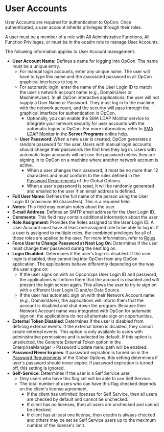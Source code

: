 # User Accounts

User Accounts are required for authentication to OpCon. Once authenticated, a user account inherits privileges through their roles.

A user must be a member of a role with All Administrative Functions, All Function Privileges, or must be in the ocadm role to manage User Accounts.

The following information applies to User Account management:

- **User Account Name**: Defines a name for logging into
    OpCon. The name must be a unique entry.
  - For manual login accounts, enter any unique name. The user will
        have to type this name and the associated password in all
        OpCon graphical interfaces to log in.
  - For automatic login, enter the name of the User Login ID to
        match the user's network account name (e.g., Domain\\User or
        Machine\\User). In all OpCon
        interactive applications, the user will not supply a User Name
        or Password. They must log in to the machine with the network
        account, and the security will pass through the graphical
        interface for authentication in
        OpCon.
    - Optionally, you can enable the SMA LDAP Monitor service to
            integrate your network security for user accounts with the
            automatic logins to OpCon. For
            more information, refer to [SMA LDAP Monitor](../server-programs/optional.md#sma)
             in the **Server Programs** online help.
  - **User Password**: When a new user is created,
        OpCon generates a random password for
        the user. Users with manual login accounts should change their
        passwords the first time they log in. Users with automatic login
        accounts will not use the password unless they are signing in to
        OpCon on a machine where another
        network account is active.
    - When a user changes their password, it must be no more than
            12 characters and must conform to the rules defined in the
            [Password Requirements](./server-options.md#password-requirements)
             of the Global Options.
    - When a user's password is reset, it will be randomly
            generated and emailed to the user if an email address is
            defined.
- **Full User Name**: Defines the full name of the person using the
    User Login ID (maximum 60 characters). This is a required field.
- **Notes**: This field may contain notes about the user.
- **E-mail Address**: Defines an SMTP email address for the User Login
    ID.
- **Comments**: This field may contain additional information about
    the user.
- **Role Assignment**: Provides the Roles assigned to the User Login
    ID. A User Account must have at least one assigned role to be able
    to log in. If a user is assigned to multiple roles, the combined
    privileges for all of those roles are applied to the user. For more
    information, refer to [Roles](./roles.md).
- **Force User to Change Password at Next Log On**: Determines if the
    user must change their password during the next log on.
- **Login Disabled**: Determines if the user's login is disabled. If
    the user login is disabled, they cannot log into
    OpCon from any
    OpCon application. The applications
    behave differently depending on the way the user signs on:
  - If the user signs on with an Opcon/xps User Login ID and
        password, the applications will inform them that the account is
        disabled and will present the login screen again. This allows
        the user to try to sign on with a different User Login ID and/or
        Data Source.
  - If the user has automatic sign on with their Network Account
        name (e.g., Domain\\User), the applications will inform them
        that the account is disabled and shut down the program. Because
        their Network Account name was integrated with
        OpCon for automatic sign on, the
        applications do not all alternate sign on opportunities.
- **External Token Disabled**: Determines if the user is disabled from
    defining external events. If the external token is disabled, they
    cannot create external events. This option is only available to
    users with administrative permissions and is selected by default. If
    this option is unselected, the Generate External Token option in the
    EnterpriseManager \> Password Update menu path will be enabled.
- **Password Never Expires**: If password expiration is turned on in
    the [Password Requirements](./server-options.md#password-requirements)
     of the Global Options, this setting determines if user's
    password should never expire. If password expiration is turned off,
    this setting is ignored.
- **Self-Service**: Determines if the user is a Self Service user.
  - Only users who have this flag set will be able to use Self
        Service.
  - The total number of users who can have this flag checked depends
        on the client's license agreement.
    - If the client has unlimited licenses for Self Service, then
            all users are checked by default and cannot be unchecked.
    - If client has no licenses, then all users are unchecked and
            cannot be checked.
    - If client has at least one license, then ocadm is always
            checked and others may be set as Self Service users up to
            the maximum number of the license's limit.
